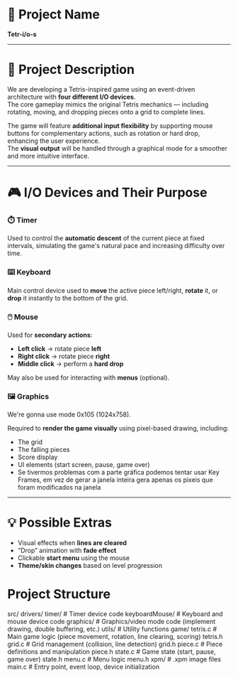# 🧩 Project Name

**Tetr-i/o-s**

---

# 📝 Project Description

We are developing a Tetris-inspired game using an event-driven architecture with **four different I/O devices**.  
The core gameplay mimics the original Tetris mechanics — including rotating, moving, and dropping pieces onto a grid to complete lines.

The game will feature **additional input flexibility** by supporting mouse buttons for complementary actions, such as rotation or hard drop, enhancing the user experience.  
The **visual output** will be handled through a graphical mode for a smoother and more intuitive interface.

---

# 🎮 I/O Devices and Their Purpose

### ⏱️ Timer

Used to control the **automatic descent** of the current piece at fixed intervals, simulating the game's natural pace and increasing difficulty over time.

### ⌨️ Keyboard

Main control device used to **move** the active piece left/right, **rotate** it, or **drop** it instantly to the bottom of the grid.

### 🖱️ Mouse

Used for **secondary actions**:

- **Left click** → rotate piece **left**
- **Right click** → rotate piece **right**
- **Middle click** → perform a **hard drop**

May also be used for interacting with **menus** (optional).

### 🖼️ Graphics

We're gonna use mode 0x105 (1024x758).

Required to **render the game visually** using pixel-based drawing, including:

- The grid
- The falling pieces
- Score display
- UI elements (start screen, pause, game over)
- Se tivermos problemas com a parte gráfica podemos tentar usar Key Frames, em vez de gerar a janela inteira gera apenas os pixeis que foram modificados na janela

---

# 💡 Possible Extras

- Visual effects when **lines are cleared**
- “Drop” animation with **fade effect**
- Clickable **start menu** using the mouse
- **Theme/skin changes** based on level progression


# Project Structure

src/
  drivers/
    timer/                # Timer device code
    keyboardMouse/        # Keyboard and mouse device code
    graphics/             # Graphics/video mode code (implement drawing, double buffering, etc.)
    utils/                # Utility functions
  game/
    tetris.c              # Main game logic (piece movement, rotation, line clearing, scoring)
    tetris.h
    grid.c                # Grid management (collision, line detection)
    grid.h
    piece.c               # Piece definitions and manipulation
    piece.h
    state.c               # Game state (start, pause, game over)
    state.h
    menu.c                # Menu logic
    menu.h
  xpm/                    # .xpm image files
main.c                    # Entry point, event loop, device initialization